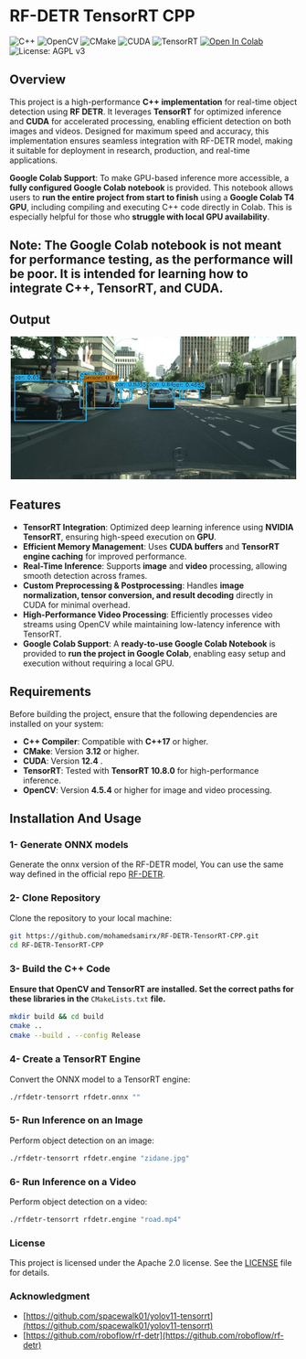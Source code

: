 # RF-DETR TensorRT CPP

![C++](https://img.shields.io/badge/language-C++-blue.svg)
![OpenCV](https://img.shields.io/badge/OpenCV-4.5.4-brightgreen.svg)
![CMake](https://img.shields.io/badge/CMake-3.12-blue.svg)
![CUDA](https://img.shields.io/badge/CUDA-12.4-green.svg)
![TensorRT](https://img.shields.io/badge/TensorRT-10.8.0-orange.svg)
[![Open In Colab](https://colab.research.google.com/assets/colab-badge.svg)](https://colab.research.google.com/drive/1JL-UY4xjkNA5206zQKkrg74IGEqdSYrp?usp=sharing)
![License: AGPL v3](https://img.shields.io/badge/License-AGPL%20v3-blue.svg)

## Overview  

This project is a high-performance **C++ implementation** for real-time object detection using **RF DETR**. It leverages **TensorRT** for optimized inference and **CUDA** for accelerated processing, enabling efficient detection on both images and videos. Designed for maximum speed and accuracy, this implementation ensures seamless integration with RF-DETR model, making it suitable for deployment in research, production, and real-time applications.  

**Google Colab Support**: To make GPU-based inference more accessible, a **fully configured Google Colab notebook** is provided. This notebook allows users to **run the entire project from start to finish** using a **Google Colab T4 GPU**, including compiling and executing C++ code directly in Colab. This is especially helpful for those who **struggle with local GPU availability**.  

## **Note:** The Google Colab notebook is not meant for performance testing, as the performance will be poor. It is intended for learning how to integrate C++, TensorRT, and CUDA.

## Output

<div align="center">
  <img src="asset/frame_0.jpg" alt="Image Output" width="500">
</div>



## Features

- **TensorRT Integration**: Optimized deep learning inference using **NVIDIA TensorRT**, ensuring high-speed execution on **GPU**.
- **Efficient Memory Management**: Uses **CUDA buffers** and **TensorRT engine caching** for improved performance.
- **Real-Time Inference**: Supports **image** and **video** processing, allowing smooth detection across frames.  
- **Custom Preprocessing & Postprocessing**: Handles **image normalization, tensor conversion, and result decoding** directly in CUDA for minimal overhead.  
- **High-Performance Video Processing**: Efficiently processes video streams using OpenCV while maintaining low-latency inference with TensorRT.
- **Google Colab Support**: A **ready-to-use Google Colab Notebook** is provided to **run the project in Google Colab**, enabling easy setup and execution without requiring a local GPU.  

## Requirements

Before building the project, ensure that the following dependencies are installed on your system:

- **C++ Compiler**: Compatible with **C++17** or higher.  
- **CMake**: Version **3.12** or higher.  
- **CUDA**: Version **12.4** .  
- **TensorRT**: Tested with **TensorRT 10.8.0** for high-performance inference.  
- **OpenCV**: Version **4.5.4** or higher for image and video processing.  

## Installation And Usage

### 1- Generate ONNX models
Generate the onnx version of the RF-DETR model, You can use the same way defined in the official repo [RF-DETR](https://github.com/roboflow/rf-detr).

### 2- Clone Repository
Clone the repository to your local machine:

```bash 
git https://github.com/mohamedsamirx/RF-DETR-TensorRT-CPP.git
cd RF-DETR-TensorRT-CPP
```

### 3- Build the C++ Code
  **Ensure that OpenCV and TensorRT are installed. Set the correct paths for these libraries in the** `CMakeLists.txt` **file.**
  
```bash
mkdir build && cd build
cmake ..
cmake --build . --config Release
```

### 4- Create a TensorRT Engine

Convert the ONNX model to a TensorRT engine:

```bash
./rfdetr-tensorrt rfdetr.onnx ""
```

### 5- Run Inference on an Image

Perform object detection on an image:

```bash
./rfdetr-tensorrt rfdetr.engine "zidane.jpg"
```

### 6- Run Inference on a Video

Perform object detection on a video:

```bash
./rfdetr-tensorrt rfdetr.engine "road.mp4"
```

### License
This project is licensed under the Apache 2.0 license. See the [LICENSE](LICENSE) file for details.

### Acknowledgment

- [https://github.com/spacewalk01/yolov11-tensorrt](https://github.com/spacewalk01/yolov11-tensorrt)
- [https://github.com/roboflow/rf-detr](https://github.com/roboflow/rf-detr)